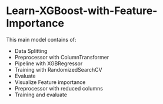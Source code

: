 # Learn-XGBoost-with-Feature-Importance
This main model contains of:
- Data Splitting
- Preprocessor with ColumnTransformer
- Pipeline with XGBRegressor
- Training with RandomizedSearchCV
- Evaluate
- Visualize Feature importance
- Preprocessor with reduced columns
- Training and evaluate
